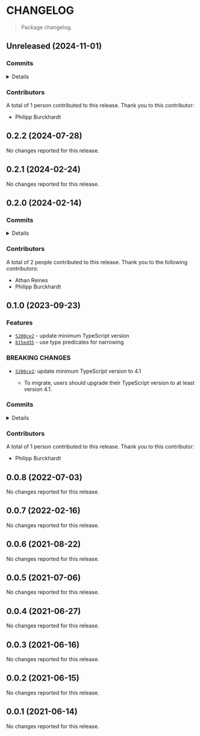 # CHANGELOG

> Package changelog.

<section class="release" id="unreleased">

## Unreleased (2024-11-01)

<section class="commits">

### Commits

<details>

-   [`31fd427`](https://github.com/stdlib-js/stdlib/commit/31fd42744ec5d7073041f97c6f72350b8005c0fc) - **style:** remove unwanted empty lines _(by Philipp Burckhardt)_

</details>

</section>

<!-- /.commits -->

<section class="contributors">

### Contributors

A total of 1 person contributed to this release. Thank you to this contributor:

-   Philipp Burckhardt

</section>

<!-- /.contributors -->

</section>

<!-- /.release -->

<section class="release" id="v0.2.2">

## 0.2.2 (2024-07-28)

No changes reported for this release.

</section>

<!-- /.release -->

<section class="release" id="v0.2.1">

## 0.2.1 (2024-02-24)

No changes reported for this release.

</section>

<!-- /.release -->

<section class="release" id="v0.2.0">

## 0.2.0 (2024-02-14)

<section class="commits">

### Commits

<details>

-   [`710ba8a`](https://github.com/stdlib-js/stdlib/commit/710ba8a93eda1c94667d3c610c0b286be84e7463) - **build:** replace tslint directive _(by Philipp Burckhardt)_
-   [`305b44a`](https://github.com/stdlib-js/stdlib/commit/305b44a00a7fb8ced6371232e9e4eb63e7e4e27b) - **docs:** resolve lint errors _(by Athan Reines)_

</details>

</section>

<!-- /.commits -->

<section class="contributors">

### Contributors

A total of 2 people contributed to this release. Thank you to the following contributors:

-   Athan Reines
-   Philipp Burckhardt

</section>

<!-- /.contributors -->

</section>

<!-- /.release -->

<section class="release" id="v0.1.0">

## 0.1.0 (2023-09-23)

<section class="features">

### Features

-   [`5200ce2`](https://github.com/stdlib-js/stdlib/commit/5200ce2447b32d7a8d351daa5b1868194878d7be) - update minimum TypeScript version
-   [`815ed35`](https://github.com/stdlib-js/stdlib/commit/815ed35a90f09f95b12287902c747fbb519a3aa5) - use type predicates for narrowing

</section>

<!-- /.features -->

<section class="breaking-changes">

### BREAKING CHANGES

-   [`5200ce2`](https://github.com/stdlib-js/stdlib/commit/5200ce2447b32d7a8d351daa5b1868194878d7be): update minimum TypeScript version to 4.1

    -   To migrate, users should upgrade their TypeScript version to at least version 4.1.

</section>

<!-- /.breaking-changes -->

<section class="commits">

### Commits

<details>

-   [`5200ce2`](https://github.com/stdlib-js/stdlib/commit/5200ce2447b32d7a8d351daa5b1868194878d7be) - **feat:** update minimum TypeScript version _(by Philipp Burckhardt)_
-   [`815ed35`](https://github.com/stdlib-js/stdlib/commit/815ed35a90f09f95b12287902c747fbb519a3aa5) - **feat:** use type predicates for narrowing _(by Philipp Burckhardt)_

</details>

</section>

<!-- /.commits -->

<section class="contributors">

### Contributors

A total of 1 person contributed to this release. Thank you to this contributor:

-   Philipp Burckhardt

</section>

<!-- /.contributors -->

</section>

<!-- /.release -->

<section class="release" id="v0.0.8">

## 0.0.8 (2022-07-03)

No changes reported for this release.

</section>

<!-- /.release -->

<section class="release" id="v0.0.7">

## 0.0.7 (2022-02-16)

No changes reported for this release.

</section>

<!-- /.release -->

<section class="release" id="v0.0.6">

## 0.0.6 (2021-08-22)

No changes reported for this release.

</section>

<!-- /.release -->

<section class="release" id="v0.0.5">

## 0.0.5 (2021-07-06)

No changes reported for this release.

</section>

<!-- /.release -->

<section class="release" id="v0.0.4">

## 0.0.4 (2021-06-27)

No changes reported for this release.

</section>

<!-- /.release -->

<section class="release" id="v0.0.3">

## 0.0.3 (2021-06-16)

No changes reported for this release.

</section>

<!-- /.release -->

<section class="release" id="v0.0.2">

## 0.0.2 (2021-06-15)

No changes reported for this release.

</section>

<!-- /.release -->

<section class="release" id="v0.0.1">

## 0.0.1 (2021-06-14)

No changes reported for this release.

</section>

<!-- /.release -->

